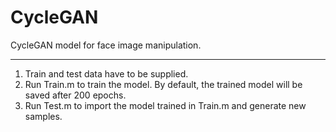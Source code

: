 # CycleGAN
CycleGAN model for face image manipulation.

- - -
1. Train and test data have to be supplied.
2. Run Train.m to train the model. By default, the trained model will be saved after 200 epochs.
3. Run Test.m to import the model trained in Train.m and generate new samples.
